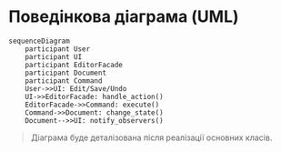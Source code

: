 # Поведінкова діаграма (UML)

```mermaid
sequenceDiagram
    participant User
    participant UI
    participant EditorFacade
    participant Document
    participant Command
    User->>UI: Edit/Save/Undo
    UI->>EditorFacade: handle_action()
    EditorFacade->>Command: execute()
    Command->>Document: change_state()
    Document-->>UI: notify_observers()
```

> Діаграма буде деталізована після реалізації основних класів. 